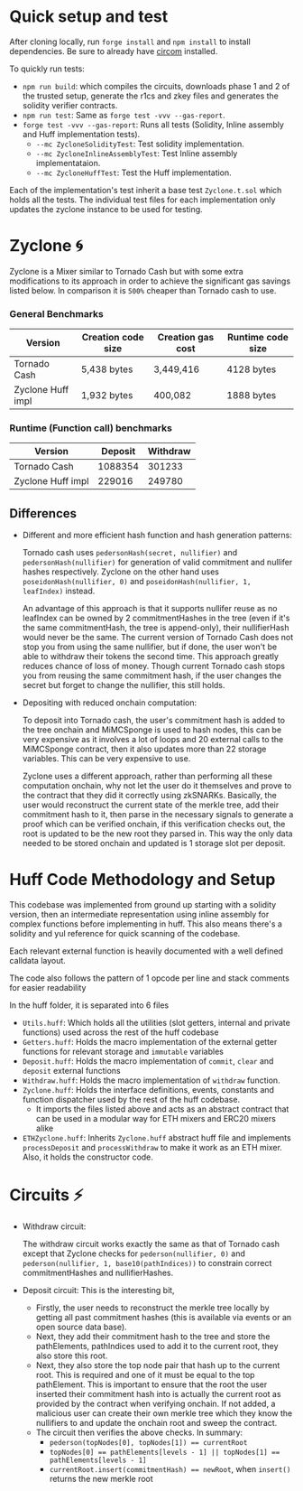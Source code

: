 # Quick setup and test

After cloning locally, run `forge install` and `npm install` to install dependencies. Be sure to already have [circom](https://docs.circom.io/getting-started/installation/#installing-dependencies) installed.

To quickly run tests:

- `npm run build`: which compiles the circuits, downloads phase 1 and 2 of the trusted setup, generate the r1cs and zkey files and generates the solidity verifier contracts.
- `npm run test`: Same as `forge test -vvv --gas-report`.
- `forge test -vvv --gas-report`: Runs all tests (Solidity, Inline assembly and Huff implementation tests).
  - `--mc ZycloneSolidityTest`: Test solidity implementation.
  - `--mc ZycloneInlineAssemblyTest`: Test Inline assembly implementataion.
  - `--mc ZycloneHuffTest`: Test the Huff implementation.

Each of the implementation's test inherit a base test `Zyclone.t.sol` which holds all the tests. The individual test files for each implementation only updates the zyclone instance to be used for testing.

# Zyclone 🌀

Zyclone is a Mixer similar to Tornado Cash but with some extra modifications to its approach in order to achieve the significant gas savings listed below. In comparison it is `500%` cheaper than Tornado cash to use.

### General Benchmarks

| Version           | Creation code size | Creation gas cost | Runtime code size |
| ----------------- | ------------------ | ----------------- | ----------------- |
| Tornado Cash      | 5,438 bytes        | 3,449,416         | 4128 bytes        |
| Zyclone Huff impl | 1,932 bytes        | 400,082           | 1888 bytes        |

### Runtime (Function call) benchmarks

| Version           | Deposit | Withdraw |
| ----------------- | ------- | -------- |
| Tornado Cash      | 1088354 | 301233   |
| Zyclone Huff impl | 229016  | 249780   |

## Differences

- Different and more efficient hash function and hash generation patterns:

  Tornado cash uses `pedersonHash(secret, nullifier)` and `pedersonHash(nullifier)` for generation of valid commitment and nullifer hashes respectively. Zyclone on the other hand uses `poseidonHash(nullifier, 0)` and `poseidonHash(nullifier, 1, leafIndex)` instead.

  An advantage of this approach is that it supports nullifer reuse as no leafIndex can be owned by 2 commitmentHashes in the tree (even if it's the same commitmentHash, the tree is append-only), their nullifierHash would never be the same. The current version of Tornado Cash does not stop you from using the same nullifier, but if done, the user won't be able to withdraw their tokens the second time. This approach greatly reduces chance of loss of money. Though current Tornado cash stops you from reusing the same commitment hash, if the user changes the secret but forget to change the nullifier, this still holds.

- Depositing with reduced onchain computation:

  To deposit into Tornado cash, the user's commitment hash is added to the tree onchain and MiMCSponge is used to hash nodes, this can be very expensive as it involves a lot of loops and 20 external calls to the MiMCSponge contract, then it also updates more than 22 storage variables. This can be very expensive to use.

  Zyclone uses a different approach, rather than performing all these computation onchain, why not let the user do it themselves and prove to the contract that they did it correctly using zkSNARKs. Basically, the user would reconstruct the current state of the merkle tree, add their commitment hash to it, then parse in the necessary signals to generate a proof which can be verified onchain, if this verification checks out, the root is updated to be the new root they parsed in. This way the only data needed to be stored onchain and updated is 1 storage slot per deposit.

# Huff Code Methodology and Setup

This codebase was implemented from ground up starting with a solidity version, then an intermediate representation using inline assembly for complex functions before implementing in huff.
This also means there's a solidity and yul reference for quick scanning of the codebase.

Each relevant external function is heavily documented with a well defined calldata layout.

The code also follows the pattern of 1 opcode per line and stack comments for easier readability

In the huff folder, it is separated into 6 files

- `Utils.huff`: Which holds all the utilities (slot getters, internal and private functions) used across the rest of the huff codebase
- `Getters.huff`: Holds the macro implementation of the external getter functions for relevant storage and `immutable` variables
- `Deposit.huff`: Holds the macro implementation of `commit`, `clear` and `deposit` external functions
- `Withdraw.huff`: Holds the macro implementation of `withdraw` function.
- `Zyclone.huff`: Holds the interface definitions, events, constants and function dispatcher used by the rest of the huff codebase.
  - It imports the files listed above and acts as an abstract contract that can be used in a modular way for ETH mixers and ERC20 mixers alike
- `ETHZyclone.huff`: Inherits `Zyclone.huff` abstract huff file and implements `processDeposit` and `processWithdraw` to make it work as an ETH mixer. Also, it holds the constructor code.

# Circuits ⚡️

- Withdraw circuit:

  The withdraw circuit works exactly the same as that of Tornado cash except that Zyclone checks for `pederson(nullifier, 0)` and `pederson(nullifier, 1, base10(pathIndices))` to constrain correct commitmentHashes and nullifierHashes.

- Deposit circuit: This is the interesting bit,
  - Firstly, the user needs to reconstruct the merkle tree locally by getting all past commitment hashes (this is available via events or an open source data base).
  - Next, they add their commitment hash to the tree and store the pathElements, pathIndices used to add it to the current root, they also store this root.
  - Next, they also store the top node pair that hash up to the current root. This is required and one of it must be equal to the top pathElement. This is important to ensure that the root the user inserted their commitment hash into is actually the current root as provided by the contract when verifying onchain. If not added, a malicious user can create their own merkle tree which they know the nullifiers to and update the onchain root and sweep the contract.
  - The circuit then verifies the above checks. In summary:
    - `pederson(topNodes[0], topNodes[1]) == currentRoot `
    - `topNodes[0] == pathElements[levels - 1] || topNodes[1] == pathElements[levels - 1]`
    - `currentRoot.insert(commitmentHash) == newRoot`, when `insert()` returns the new merkle root
